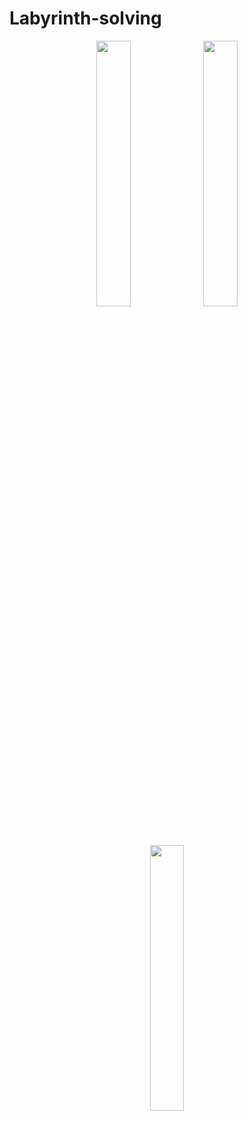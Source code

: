 # Labyrinth-solving




<p align="center" width="100%">
    <img width="33%" src="https://user-images.githubusercontent.com/77071173/111710853-ca6c8880-884a-11eb-9c18-c55a317de824.gif"> 
    <img width="33%" src="https://user-images.githubusercontent.com/77071173/111711504-271c7300-884c-11eb-8da1-5dc57e636101.gif"> 
    <img width="33%" src="https://user-images.githubusercontent.com/77071173/111712132-541d5580-884d-11eb-9874-eb8a43a0bf38.gif"> 
</p>

                                                              
